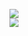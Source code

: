 [![](https://img.shields.io/badge/Made%20With-Github%20Spray-lightgrey.svg?style=for-the-badge&logo=github)](https://github.com/Annihil/github-spray#10033)  
[![](https://i.imgur.com/2DrTn0Z.gif)](https://github.com/Annihil/github-spray)